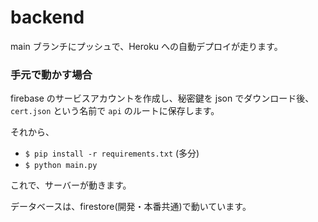# backend

main ブランチにプッシュで、Heroku への自動デプロイが走ります。

### 手元で動かす場合

firebase のサービスアカウントを作成し、秘密鍵を json でダウンロード後、`cert.json` という名前で `api` のルートに保存します。

それから、

- `$ pip install -r requirements.txt` (多分)
- `$ python main.py`

これで、サーバーが動きます。

データベースは、firestore(開発・本番共通)で動いています。
